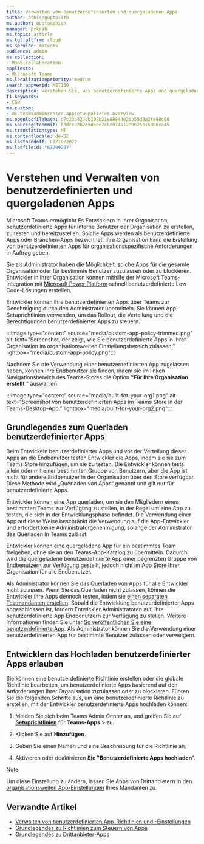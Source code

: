 ```yaml
---
title: Verwalten von benutzerdefinierten und quergeladenen Apps
author: ashishguptaiitb
ms.author: guptaashish
manager: prkosh
ms.topic: article
ms.tgt.pltfrm: cloud
ms.service: msteams
audience: Admin
ms.collection:
- M365-collaboration
appliesto:
- Microsoft Teams
ms.localizationpriority: medium
search.appverid: MET150
description: Verstehen Sie, was benutzerdefinierte Apps und quergeladene Apps in Microsoft Teams sind, und verwalten Sie die Apps, um ihr Verhalten, ihr Rollout und ihre Berechtigungen zu steuern.
f1.keywords:
- CSH
ms.custom:
- ms.teamsadmincenter.appsetuppolicies.overview
ms.openlocfilehash: d7c23b424db102b21e88944e2ab55d8a2fe98c08
ms.sourcegitcommit: 63dcc92b2d5d50e2c0c074a1209625e16086ca45
ms.translationtype: MT
ms.contentlocale: de-DE
ms.lasthandoff: 08/10/2022
ms.locfileid: "67299297"
---
```

# <a name="understand-and-manage-custom-and-sideloaded-apps"></a>Verstehen und Verwalten von benutzerdefinierten und quergeladenen Apps

Microsoft Teams ermöglicht Es Entwicklern in Ihrer Organisation, benutzerdefinierte Apps für interne Benutzer der Organisation zu erstellen, zu testen und bereitzustellen. Solche Apps werden als benutzerdefinierte Apps oder Branchen-Apps bezeichnet. Ihre Organisation kann die Erstellung von benutzerdefinierten Apps für organisationsspezifische Anforderungen in Auftrag geben.

Sie als Administrator haben die Möglichkeit, solche Apps für die gesamte Organisation oder für bestimmte Benutzer zuzulassen oder zu blockieren. Entwickler in Ihrer Organisation können mithilfe der Microsoft Teams-Integration mit [Microsoft Power Platform](/microsoftteams/platform/samples/teams-low-code-solutions) schnell benutzerdefinierte Low-Code-Lösungen erstellen.

Entwickler können ihre benutzerdefinierten Apps über Teams zur Genehmigung durch den Administrator übermitteln. Sie können App-Setuprichtlinien verwenden, um das Rollout, die Verteilung und die Berechtigungen benutzerdefinierter Apps zu steuern.

:::image type="content" source="media/custom-app-policy-trimmed.png" alt-text="Screenshot, der zeigt, wie Sie benutzerdefinierte Apps in Ihrer Organisation im organisationsweiten Einstellungsbereich zulassen." lightbox="media/custom-app-policy.png":::

Nachdem Sie die Verwendung einer benutzerdefinierten App zugelassen haben, können Ihre Endbenutzer sie finden, indem sie im linken Navigationsbereich des Teams-Stores die Option **"Für Ihre Organisation erstellt** " auswählen.

:::image type="content" source="media/built-for-your-org1.png" alt-text="Screenshot von benutzerdefinierten Apps im Teams Store in der Teams-Desktop-App." lightbox="media/built-for-your-org2.png":::

## <a name="understand-sideloading-of-custom-apps"></a>Grundlegendes zum Querladen benutzerdefinierter Apps

Beim Entwickeln benutzerdefinierter Apps und vor der Verteilung dieser Apps an die Endbenutzer testen Entwickler die Apps, indem sie sie zum Teams Store hinzufügen, um sie zu testen. Die Entwickler können tests allein oder mit einer bestimmten Gruppe von Benutzern, aber die App ist nicht für andere Endbenutzer in der Organisation über den Store verfügbar. Diese Methode wird „Querladen von Apps“ genannt und gilt nur für benutzerdefinierte Apps.

Entwickler können eine App querladen, um sie den Mitgliedern eines bestimmten Teams zur Verfügung zu stellen, in der Regel um eine App zu testen, die sich in der Entwicklungsphase befindet. Die Verwendung einer App auf diese Weise beschränkt die Verwendung auf die App-Entwickler und erfordert keine Administratorgenehmigung, solange der Administrator das Querladen in Teams zulässt.

Entwickler können eine quergeladene App für ein bestimmtes Team freigeben, ohne sie an den Teams-App-Katalog zu übermitteln. Dadurch wird die quergeladene benutzerdefinierte App einer begrenzten Gruppe von Endbenutzern zur Verfügung gestellt, jedoch nicht im App Store Ihrer Organisation für alle Endbenutzer.

Als Administrator können Sie das Querladen von Apps für alle Entwickler nicht zulassen. Wenn Sie das Querladen nicht zulassen, können die Entwickler ihre Apps dennoch testen, indem sie [einen separaten Testmandanten erstellen](/microsoftteams/platform/concepts/build-and-test/prepare-your-o365-tenant). Sobald die Entwicklung benutzerdefinierter Apps abgeschlossen ist, fordern Entwickler Administratoren auf, ihre benutzerdefinierte App Endbenutzern zur Verfügung zu stellen. Weitere Informationen finden Sie unter [So veröffentlichen Sie eine benutzerdefinierte App](/microsoftteams/upload-custom-apps). Als Administrator können Sie die Verwendung einer benutzerdefinierten App für bestimmte Benutzer zulassen oder verweigern.

## <a name="allow-developers-to-upload-custom-apps"></a>Entwicklern das Hochladen benutzerdefinierter Apps erlauben

Sie können eine benutzerdefinierte Richtlinie erstellen oder die globale Richtlinie bearbeiten, um benutzerdefinierte Apps basierend auf den Anforderungen Ihrer Organisation zuzulassen oder zu blockieren. Führen Sie die folgenden Schritte aus, um eine benutzerdefinierte Richtlinie zu erstellen, mit der Entwickler benutzerdefinierte Apps hochladen können:

1. Melden Sie sich beim Teams Admin Center an, und greifen Sie auf **[Setuprichtlinien](https://admin.teams.microsoft.com/policies/app-setup)** für **Teams-Apps** >  zu.

1. Klicken Sie auf **Hinzufügen**.

1. Geben Sie einen Namen und eine Beschreibung für die Richtlinie an.

1. Aktivieren oder deaktivieren **Sie "Benutzerdefinierte Apps hochladen**".

> [!NOTE]
> Um diese Einstellung zu ändern, lassen Sie Apps von Drittanbietern in den [organisationsweiten App-Einstellungen](manage-apps.md#manage-org-wide-app-settings) Ihres Mandanten zu.

## <a name="related-articles"></a>Verwandte Artikel

* [Verwalten von benutzerdefinierten App-Richtlinien und -Einstellungen](teams-custom-app-policies-and-settings.md)
* [Grundlegendes zu Richtlinien zum Steuern von Apps](app-policies.md)
* [Grundlegendes zu Drittanbieter-Apps](overview-third-party-apps.md)
